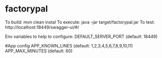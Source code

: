 # factorypal
To build: mvn clean instal
To execute: java -jar target/factorypal.jar
To test: http://localhost:18449/swagger-ui/#/

Env variables to help to configure:
DEFAULT_SERVER_PORT (default: 18449)

#App config
APP_KNOWN_LINES  (default: 1,2,3,4,5,6,7,8,9,10,11)
APP_MAX_MINUTES  (default: 60)